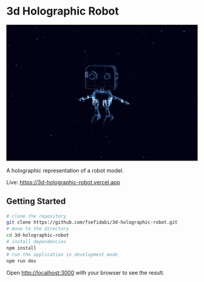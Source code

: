 # 3d Holographic Robot

![screenshot](https://github.com/fsefidabi/3d-holographic-robot/blob/master/static/screenshot.png)

A holographic representation of a robot model.

Live: https://3d-holographic-robot.vercel.app

## Getting Started

```bash
# clone the repository
git clone https://github.com/fsefidabi/3d-holographic-robot.git
# move to the directory
cd 3d-holographic-robot
# install dependencies
npm install
# run the application in development mode
npm run dev
```

Open [http://localhost:3000](http://localhost:5173) with your browser to see the result.
